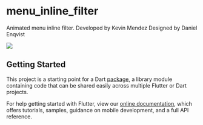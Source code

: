 # menu_inline_filter

Animated menu inline filter.
Developed by Kevin Mendez
Designed by Daniel Enqvist

![](inline_menu.gif)
## Getting Started

This project is a starting point for a Dart
[package](https://flutter.dev/developing-packages/),
a library module containing code that can be shared easily across
multiple Flutter or Dart projects.

For help getting started with Flutter, view our 
[online documentation](https://flutter.dev/docs), which offers tutorials, 
samples, guidance on mobile development, and a full API reference.
